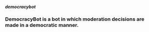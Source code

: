 ##### democracybot
### DemocracyBot is a bot in which moderation decisions are made in a democratic manner.
